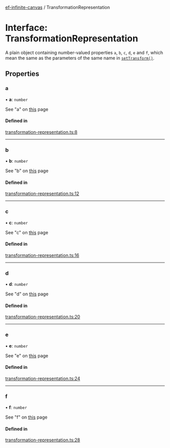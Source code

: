[ef-infinite-canvas](api/README.md) / TransformationRepresentation

# Interface: TransformationRepresentation

A plain object containing number-valued properties `a`, `b`, `c`, `d`, `e` and `f`, which mean the same as the parameters of the same name in [`setTransform()`](https://developer.mozilla.org/en-US/docs/Web/API/CanvasRenderingContext2D/transform#parameters).

## Properties

### a

• **a**: `number`

See "a" on [this](https://developer.mozilla.org/en-US/docs/Web/API/CanvasRenderingContext2D/transform#parameters) page

#### Defined in

[transformation-representation.ts:8](https://github.com/emilefokkema/infinite-canvas/blob/c465771/src/api-surface/transformation-representation.ts#L8)

___

### b

• **b**: `number`

See "b" on [this](https://developer.mozilla.org/en-US/docs/Web/API/CanvasRenderingContext2D/transform#parameters) page

#### Defined in

[transformation-representation.ts:12](https://github.com/emilefokkema/infinite-canvas/blob/c465771/src/api-surface/transformation-representation.ts#L12)

___

### c

• **c**: `number`

See "c" on [this](https://developer.mozilla.org/en-US/docs/Web/API/CanvasRenderingContext2D/transform#parameters) page

#### Defined in

[transformation-representation.ts:16](https://github.com/emilefokkema/infinite-canvas/blob/c465771/src/api-surface/transformation-representation.ts#L16)

___

### d

• **d**: `number`

See "d" on [this](https://developer.mozilla.org/en-US/docs/Web/API/CanvasRenderingContext2D/transform#parameters) page

#### Defined in

[transformation-representation.ts:20](https://github.com/emilefokkema/infinite-canvas/blob/c465771/src/api-surface/transformation-representation.ts#L20)

___

### e

• **e**: `number`

See "e" on [this](https://developer.mozilla.org/en-US/docs/Web/API/CanvasRenderingContext2D/transform#parameters) page

#### Defined in

[transformation-representation.ts:24](https://github.com/emilefokkema/infinite-canvas/blob/c465771/src/api-surface/transformation-representation.ts#L24)

___

### f

• **f**: `number`

See "f" on [this](https://developer.mozilla.org/en-US/docs/Web/API/CanvasRenderingContext2D/transform#parameters) page

#### Defined in

[transformation-representation.ts:28](https://github.com/emilefokkema/infinite-canvas/blob/c465771/src/api-surface/transformation-representation.ts#L28)
